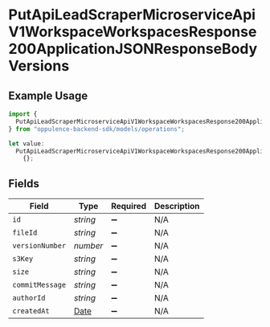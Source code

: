 # PutApiLeadScraperMicroserviceApiV1WorkspaceWorkspacesResponse200ApplicationJSONResponseBodyVersions

## Example Usage

```typescript
import {
  PutApiLeadScraperMicroserviceApiV1WorkspaceWorkspacesResponse200ApplicationJSONResponseBodyVersions,
} from "oppulence-backend-sdk/models/operations";

let value:
  PutApiLeadScraperMicroserviceApiV1WorkspaceWorkspacesResponse200ApplicationJSONResponseBodyVersions =
    {};
```

## Fields

| Field                                                                                         | Type                                                                                          | Required                                                                                      | Description                                                                                   |
| --------------------------------------------------------------------------------------------- | --------------------------------------------------------------------------------------------- | --------------------------------------------------------------------------------------------- | --------------------------------------------------------------------------------------------- |
| `id`                                                                                          | *string*                                                                                      | :heavy_minus_sign:                                                                            | N/A                                                                                           |
| `fileId`                                                                                      | *string*                                                                                      | :heavy_minus_sign:                                                                            | N/A                                                                                           |
| `versionNumber`                                                                               | *number*                                                                                      | :heavy_minus_sign:                                                                            | N/A                                                                                           |
| `s3Key`                                                                                       | *string*                                                                                      | :heavy_minus_sign:                                                                            | N/A                                                                                           |
| `size`                                                                                        | *string*                                                                                      | :heavy_minus_sign:                                                                            | N/A                                                                                           |
| `commitMessage`                                                                               | *string*                                                                                      | :heavy_minus_sign:                                                                            | N/A                                                                                           |
| `authorId`                                                                                    | *string*                                                                                      | :heavy_minus_sign:                                                                            | N/A                                                                                           |
| `createdAt`                                                                                   | [Date](https://developer.mozilla.org/en-US/docs/Web/JavaScript/Reference/Global_Objects/Date) | :heavy_minus_sign:                                                                            | N/A                                                                                           |